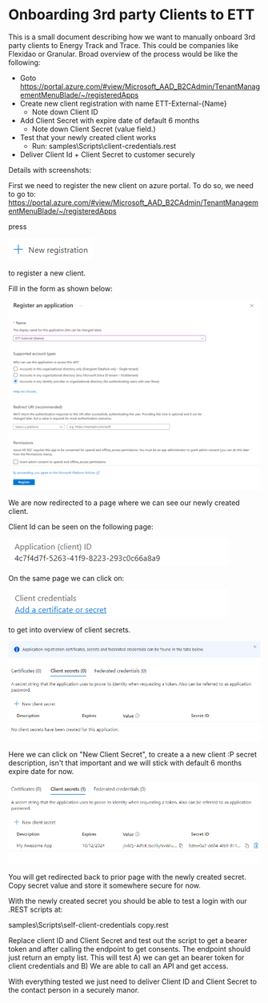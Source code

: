 # Onboarding 3rd party Clients to ETT

This is a small document describing how we want to manually onboard 3rd party clients to Energy Track and Trace. This could be companies like Flexidao or Granular. Broad overview of the process would be like the following:

* Goto https://portal.azure.com/#view/Microsoft_AAD_B2CAdmin/TenantManagementMenuBlade/~/registeredApps
* Create new client registration with name ETT-External-{Name}
    * Note down Client ID
* Add Client Secret with expire date of default 6 months
    * Note down Client Secret (value field.)
* Test that your newly created client works
    * Run: samples\Scripts\client-credentials.rest
* Deliver Client Id + Client Secret to customer securely


Details with screenshots:

First we need to register the new client on azure portal. To do so, we need to go to: https://portal.azure.com/#view/Microsoft_AAD_B2CAdmin/TenantManagementMenuBlade/~/registeredApps

press

![New registration](new_registration.png)

to register a new client.

Fill in the form as shown below:

![register client](register-client.png)

We are now redirected to a page where we can see our newly created client.

Client Id can be seen on the following page:


![client id](client_id.png)

On the same page we can click on:

![client credentials link](client_credentials_link.png)

to get into overview of client secrets.

![client secrtes](client_secrets.png)

Here we can click on "New Client Secret", to create a a new client :P secret description, isn't that important and we will stick with default 6 months expire date for now.


![save secret](save_secret.png)

You will get redirected back to prior page with the newly created secret. Copy secret value and store it somewhere secure for now.

With the newly created secret you should be able to test a login with our .REST scripts at:

samples\Scripts\self-client-credentials copy.rest

Replace client ID and Client Secret and test out the script to get a bearer token and after calling the endpoint to get consents. The endpoint should just return an empty list. This will test A) we can get an bearer token for client credentials and B) We are able to call an API and get access.

With everything tested we just need to deliver Client ID and Client Secret to the contact person in a securely manor.


